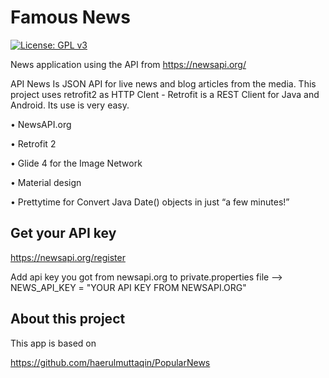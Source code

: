 # Famous News
[![License: GPL v3](https://img.shields.io/badge/License-GPL%20v3-blue.svg)](https://github.com/mardous/Newsletter/blob/master/LICENSE)

News application using the API from https://newsapi.org/

API News Is JSON API for live news and blog articles from the media.
This project uses retrofit2 as HTTP Clent - 
Retrofit is a REST Client for Java and Android. Its use is very easy.

• NewsAPI.org

• Retrofit 2

• Glide 4 for the Image Network

• Material design

• Prettytime for Convert Java Date() objects in just “a few minutes!”

## Get your API key

https://newsapi.org/register

Add api key you got from newsapi.org to private.properties file --> NEWS_API_KEY = "YOUR API KEY FROM NEWSAPI.ORG"

## About this project
This app is based on

https://github.com/haerulmuttaqin/PopularNews
